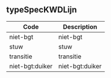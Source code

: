 ## typeSpecKWDLijn				
				
|	Code	|	Description	|
|	---	|	---	|
|	niet-bgt	|	niet-bgt	|
|	stuw	|	stuw	|
|	transitie	|	transitie	|
|	niet-bgt:duiker	|	niet-bgt:duiker	|
